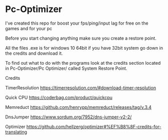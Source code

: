 # Pc-Optimizer
I've created this repo for boost your fps/ping/input lag for free on the games and for your pc 

Before you start changing anything make sure you create a restore point.

All the files .exe is for windows 10 64bit if you have 32bit system go down in the credits and download it. 

To find out what to do with the programs look at the credits section located in Pc-Optimizer/Pc Optimizer/  called System Restore Point.



Credits

TimerResolution
https://timerresolution.com/#download-timer-resolution

Quick CPU
https://coderbag.com/product/quickcpu

Memreduct
https://github.com/henrypp/memreduct/releases/tag/v.3.4

DnsJumper
https://www.sordum.org/7952/dns-jumper-v2-2/

Optimizer
https://github.com/hellzerg/optimizer#%EF%B8%8F-credits-for-translating
